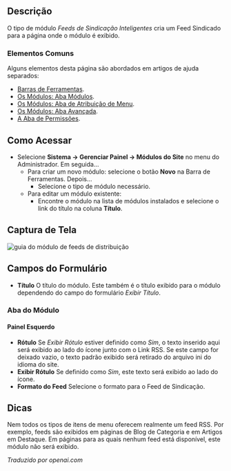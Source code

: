 <!-- Filename: Help4.x:Site_Modules:_Syndication_Feeds / Display title: Módulos: Feeds de Syndication  -->

## Descrição

O tipo de módulo *Feeds de Sindicação Inteligentes* cria um Feed Sindicado para a página onde o módulo é exibido.

### Elementos Comuns

Alguns elementos desta página são abordados em artigos de ajuda separados:

* [Barras de Ferramentas](jdocmanual?article=help/common-elements/toolbars).
* [Os Módulos: Aba Módulos](jdocmanual?article=help/modules/modules-module-tab).
* [Os Módulos: Aba de Atribuição de Menu](jdocmanual?article=help/modules/modules-menu-assignment-tab).
* [Os Módulos: Aba Avançada](jdocmanual?article=help/modules/modules-advanced-tab).
* [A Aba de Permissões](jdocmanual?article=help/common-elements/edit-permissions).

## Como Acessar

- Selecione **Sistema → Gerenciar Painel → Módulos do Site** no menu
  do Administrador. Em seguida...
  - Para criar um novo módulo: selecione o botão **Novo** na Barra de
    Ferramentas. Depois...
    - Selecione o tipo de módulo necessário.
  - Para editar um módulo existente:
    - Encontre o módulo na lista de módulos instalados e selecione o
      link do título na coluna **Título**.

## Captura de Tela

![guia do módulo de feeds de distribuição](../../../pt/images/modules-site/modules-syndication-feeds-module-tab.png)

## Campos do Formulário

- **Título** O título do módulo. Este também é o título exibido
  para o módulo dependendo do campo do formulário *Exibir Título*.

### Aba do Módulo

#### Painel Esquerdo

- **Rótulo** Se *Exibir Rótulo* estiver definido como *Sim*, o texto inserido aqui será exibido ao lado do ícone junto com o Link RSS. Se este campo for deixado vazio, o texto padrão exibido será retirado do arquivo ini do idioma do site.
- **Exibir Rótulo** Se definido como *Sim*, este texto será exibido ao lado do ícone.
- **Formato do Feed** Selecione o formato para o Feed de Sindicação.

## Dicas

Nem todos os tipos de itens de menu oferecem realmente um feed RSS. Por exemplo, feeds são exibidos em páginas de Blog de Categoria e em Artigos em Destaque. Em páginas para as quais nenhum feed está disponível, este módulo não será exibido.

*Traduzido por openai.com*

